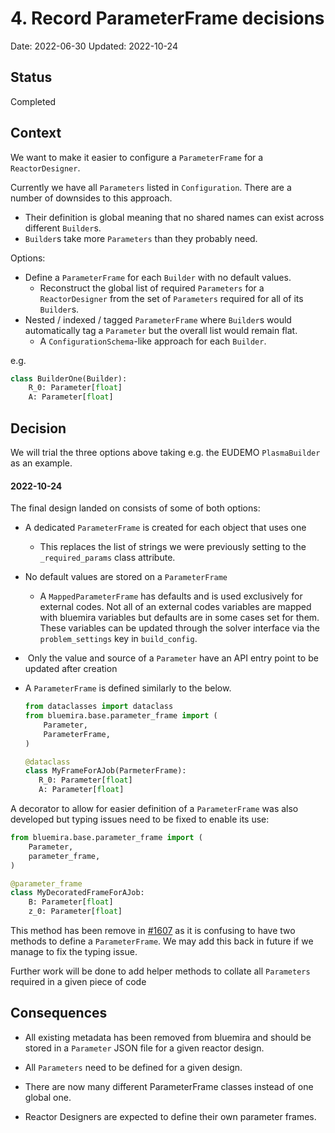 # 4. Record ParameterFrame decisions

Date: 2022-06-30
Updated: 2022-10-24

## Status

Completed

## Context

We want to make it easier to configure a `ParameterFrame` for a `ReactorDesigner`.

Currently we have all `Parameters` listed in `Configuration`. There are a number of downsides to this approach.

* Their definition is global meaning that no shared names can exist across different `Builder`s.
* `Builder`s take more `Parameters` than they probably need.

Options:

* Define a `ParameterFrame` for each `Builder` with no default values.
  * Reconstruct the global list of required `Parameters` for a `ReactorDesigner` from
    the set of `Parameters` required for all of its `Builder`s.
* Nested / indexed / tagged `ParameterFrame` where `Builder`s would automatically tag
  a `Parameter` but the overall list would remain flat.
  * A `ConfigurationSchema`-like approach for each `Builder`.

e.g.

```python
class BuilderOne(Builder):
    R_0: Parameter[float]
    A: Parameter[float]
```

## Decision

We will trial the three options above  taking e.g. the EUDEMO `PlasmaBuilder` as an example.

#### 2022-10-24

The final design landed on consists of some of both options:

- A dedicated `ParameterFrame` is created for each object that uses one

  - This replaces the list of strings we were previously setting to the `_required_params` class attribute.

- No default values are stored on a `ParameterFrame`

  - A `MappedParameterFrame` has defaults and is used exclusively for external codes.
    Not all of an external codes variables are mapped with bluemira variables but defaults are in some cases set for them.
    These variables can be updated through the solver interface via the `problem_settings` key in `build_config`.

-  Only the value and source of a `Parameter` have an API entry point to be updated after creation

- A `ParameterFrame` is defined similarly to the below.

  ```python
  from dataclasses import dataclass
  from bluemira.base.parameter_frame import (
      Parameter,
      ParameterFrame,
  )

  @dataclass
  class MyFrameForAJob(ParmeterFrame):
     R_0: Parameter[float]
     A: Parameter[float]

  ```

A decorator to allow for easier definition of a `ParameterFrame` was also developed but typing issues need to be fixed to enable its use:

  ```python
  from bluemira.base.parameter_frame import (
      Parameter,
      parameter_frame,
  )

  @parameter_frame
  class MyDecoratedFrameForAJob:
      B: Parameter[float]
      z_0: Parameter[float]
  ```

This method has been remove in [#1607](https://github.com/Fusion-Power-Plant-Framework/bluemira/pull/1607) as it is confusing to have two methods to define a `ParameterFrame`.
We may add this back in future if we manage to fix the typing issue.

Further work will be done to add helper methods to collate all `Parameters` required in a given piece of code

## Consequences

* All existing metadata has been removed from bluemira and should be stored in a `Parameter` JSON file for a given reactor design.

* All `Parameters` need to be defined for a given design.

* There are now many different ParameterFrame classes instead of one global one.

* Reactor Designers are expected to define their own parameter frames.
